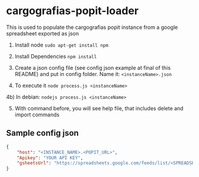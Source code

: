 cargografias-popit-loader
=========================

This is used to populate the cargografias popit instance from a google spreadsheet exported as json

1) Install node
`sudo apt-get install npm`

2) Install Dependencies
`npm install`

3) Create a json config file (see config json example at final of this README) and put in config folder. Name it: `<instanceName>.json`

4) To execute it
`node process.js <instanceName>`

4b) In debian:
`nodejs process.js <instanceName>`

5) With command before, you will see help file, that includes delete and import commands

Sample config json
------------------
```json
{
    "host": "<INSTANCE_NAME>.<POPIT_URL>",
    "Apikey": "YOUR API KEY", 
    "gsheetsUrl": "https://spreadsheets.google.com/feeds/list/<SPREADSHEET_ID>/<SHEET_ID>/public/values?alt=json"
}
```
